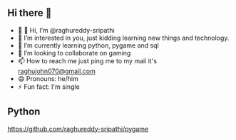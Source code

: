 ## Hi there 👋
- 🔭 👋 Hi, I’m @raghureddy-sripathi
- 👀 I’m interested in you, just kidding learning new things and technology.
- 🌱 I’m currently learning python, pygame and sql
- 💞️ I’m looking to collaborate on gaming 
- 📫 How to reach me just ping me to my mail it's raghujohn070@gmail.com
- 😄 Pronouns: he/him
- ⚡ Fun fact: I'm single

## Python
https://github.com/raghureddy-sripathi/pygame

<!--
**raghureddy-sripathi/raghureddy-sripathi** is a ✨ _special_ ✨ repository because its `README.md` (this file) appears on your GitHub profile.

Here are some ideas to get you started:

- 🔭 - 👋 Hi, I’m @raghureddy-sripathi
- 👀 I’m interested in you, just kidding learning new things and technology.
- 🌱 I’m currently learning python, pygame and sql
- 💞️ I’m looking to collaborate on gaming 
- 📫 How to reach me just ping me to my mail it's raghujohn070@gmail.com
- 😄 Pronouns: he/him
- ⚡ Fun fact: I'm single
-->
